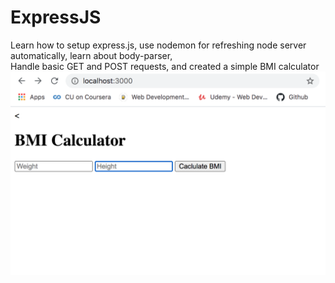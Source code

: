 # ExpressJS
Learn how to setup express.js, use nodemon for refreshing node server automatically, learn about body-parser,  
Handle basic GET and POST requests,
and created a simple BMI calculator
![ImageofSite](bmipic.png)
